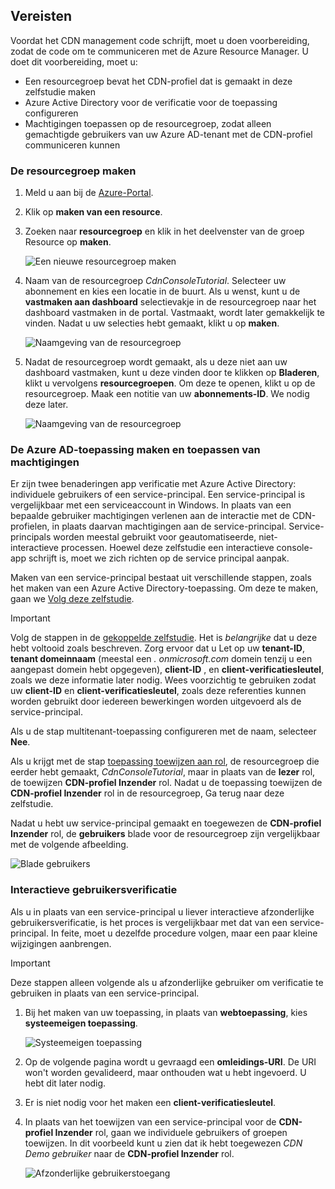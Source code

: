 ## <a name="prerequisites"></a>Vereisten
Voordat het CDN management code schrijft, moet u doen voorbereiding, zodat de code om te communiceren met de Azure Resource Manager. U doet dit voorbereiding, moet u:

* Een resourcegroep bevat het CDN-profiel dat is gemaakt in deze zelfstudie maken
* Azure Active Directory voor de verificatie voor de toepassing configureren
* Machtigingen toepassen op de resourcegroep, zodat alleen gemachtigde gebruikers van uw Azure AD-tenant met de CDN-profiel communiceren kunnen

### <a name="creating-the-resource-group"></a>De resourcegroep maken
1. Meld u aan bij de [Azure-Portal](https://portal.azure.com).
2. Klik op **maken van een resource**.
3. Zoeken naar **resourcegroep** en klik in het deelvenster van de groep Resource op **maken**.

    ![Een nieuwe resourcegroep maken](./media/cdn-app-dev-prep/cdn-new-rg-1-include.png)
3. Naam van de resourcegroep *CdnConsoleTutorial*.  Selecteer uw abonnement en kies een locatie in de buurt.  Als u wenst, kunt u de **vastmaken aan dashboard** selectievakje in de resourcegroep naar het dashboard vastmaken in de portal.  Vastmaakt, wordt later gemakkelijk te vinden.  Nadat u uw selecties hebt gemaakt, klikt u op **maken**.

    ![Naamgeving van de resourcegroep](./media/cdn-app-dev-prep/cdn-new-rg-2-include.png)
4. Nadat de resourcegroep wordt gemaakt, als u deze niet aan uw dashboard vastmaken, kunt u deze vinden door te klikken op **Bladeren**, klikt u vervolgens **resourcegroepen**.  Om deze te openen, klikt u op de resourcegroep.  Maak een notitie van uw **abonnements-ID**. We nodig deze later.

    ![Naamgeving van de resourcegroep](./media/cdn-app-dev-prep/cdn-subscription-id-include.png)

### <a name="creating-the-azure-ad-application-and-applying-permissions"></a>De Azure AD-toepassing maken en toepassen van machtigingen
Er zijn twee benaderingen app verificatie met Azure Active Directory: individuele gebruikers of een service-principal. Een service-principal is vergelijkbaar met een serviceaccount in Windows.  In plaats van een bepaalde gebruiker machtigingen verlenen aan de interactie met de CDN-profielen, in plaats daarvan machtigingen aan de service-principal.  Service-principals worden meestal gebruikt voor geautomatiseerde, niet-interactieve processen.  Hoewel deze zelfstudie een interactieve console-app schrijft is, moet we zich richten op de service principal aanpak.

Maken van een service-principal bestaat uit verschillende stappen, zoals het maken van een Azure Active Directory-toepassing.  Om deze te maken, gaan we [Volg deze zelfstudie](../articles/resource-group-create-service-principal-portal.md).

> [!IMPORTANT]
> Volg de stappen in de [gekoppelde zelfstudie](../articles/resource-group-create-service-principal-portal.md).  Het is *belangrijke* dat u deze hebt voltooid zoals beschreven.  Zorg ervoor dat u Let op uw **tenant-ID**, **tenant domeinnaam** (meestal een *. onmicrosoft.com* domein tenzij u een aangepast domein hebt opgegeven), **client-ID** , en **client-verificatiesleutel**, zoals we deze informatie later nodig.  Wees voorzichtig te gebruiken zodat uw **client-ID** en **client-verificatiesleutel**, zoals deze referenties kunnen worden gebruikt door iedereen bewerkingen worden uitgevoerd als de service-principal.
>
> Als u de stap multitenant-toepassing configureren met de naam, selecteer **Nee**.
>
> Als u krijgt met de stap [toepassing toewijzen aan rol](../articles/azure-resource-manager/resource-group-create-service-principal-portal.md#assign-application-to-role), de resourcegroep die eerder hebt gemaakt, *CdnConsoleTutorial*, maar in plaats van de **lezer** rol, de toewijzen **CDN-profiel Inzender** rol.  Nadat u de toepassing toewijzen de **CDN-profiel Inzender** rol in de resourcegroep, Ga terug naar deze zelfstudie. 
>
>

Nadat u hebt uw service-principal gemaakt en toegewezen de **CDN-profiel Inzender** rol, de **gebruikers** blade voor de resourcegroep zijn vergelijkbaar met de volgende afbeelding.

![Blade gebruikers](./media/cdn-app-dev-prep/cdn-service-principal-include.png)

### <a name="interactive-user-authentication"></a>Interactieve gebruikersverificatie
Als u in plaats van een service-principal u liever interactieve afzonderlijke gebruikersverificatie, is het proces is vergelijkbaar met dat van een service-principal.  In feite, moet u dezelfde procedure volgen, maar een paar kleine wijzigingen aanbrengen.

> [!IMPORTANT]
> Deze stappen alleen volgende als u afzonderlijke gebruiker om verificatie te gebruiken in plaats van een service-principal.
>
>

1. Bij het maken van uw toepassing, in plaats van **webtoepassing**, kies **systeemeigen toepassing**.

    ![Systeemeigen toepassing](./media/cdn-app-dev-prep/cdn-native-application-include.png)
2. Op de volgende pagina wordt u gevraagd een **omleidings-URI**.  De URI won't worden gevalideerd, maar onthouden wat u hebt ingevoerd. U hebt dit later nodig.
3. Er is niet nodig voor het maken een **client-verificatiesleutel**.
4. In plaats van het toewijzen van een service-principal voor de **CDN-profiel Inzender** rol, gaan we individuele gebruikers of groepen toewijzen.  In dit voorbeeld kunt u zien dat ik hebt toegewezen *CDN Demo gebruiker* naar de **CDN-profiel Inzender** rol.  

    ![Afzonderlijke gebruikerstoegang](./media/cdn-app-dev-prep/cdn-aad-user-include.png)
